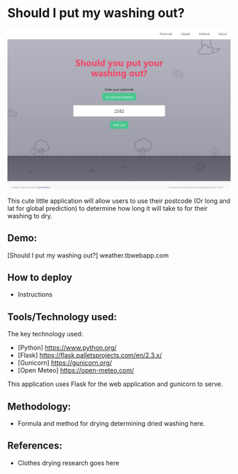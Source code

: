 # Should I put my washing out?

![Alt text](screenshots/AppScreenshot.JPG)

This cute little application will allow users to use their postcode (Or long and lat for global prediction) to determine how long it will take to for their washing to dry.

## Demo:

[Should I put my washing out?] weather.tbwebapp.com

## How to deploy

- Instructions

## Tools/Technology used:

The key technology used:

- [Python] https://www.python.org/
- [Flask] https://flask.palletsprojects.com/en/2.3.x/
- [Gunicorn] https://gunicorn.org/
- [Open Meteo] https://open-meteo.com/

This application uses Flask for the web application and gunicorn to serve.

## Methodology:

- Formula and method for drying determining dried washing here.

## References:

- Clothes drying research goes here
